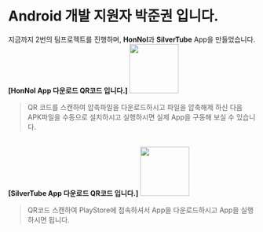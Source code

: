 # Android 개발 지원자 박준권 입니다.

지금까지 2번의 팀프로젝트를 진행하며, <b>HonNol</b>과 <b>SilverTube</b> App을 만들었습니다.
<br>
<b>[HonNol App 다운로드 QR코드 입니다.]</b>
<img src="https://i.esdrop.com/d/pLNLVMFlkr.jpg.sthumb"  width="100" height="100"> <br> 

> QR 코드를 스캔하여 압축파일을 다운로드하시고 파일을 압축해제 하신 다음 <br>
> APK파일을 수동으로 설치하시고 실행하시면 실제 App을 구동해 보실 수 있습니다.

<br>
<b>[SilverTube App 다운로드 QR코드 입니다.]</b>
<img src="https://i.esdrop.com/d/ljquNGj0Xy.jpg.sthumb"  width="100" height="100"> <br>

> QR코드 스캔하여 PlayStore에 접속하셔서 App을 다운로드하시고 App을 실행하시면 됩니다.
